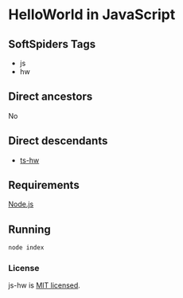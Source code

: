 # HelloWorld in JavaScript

## SoftSpiders Tags

* js
* hw

## Direct ancestors

No

## Direct descendants
* [ts-hw](https://github.com/softspider/ts-hw)

## Requirements

[Node.js](https://nodejs.org/en/download/package-manager/)

## Running

```sh
node index
```

### License

js-hw is [MIT licensed](./LICENSE).
